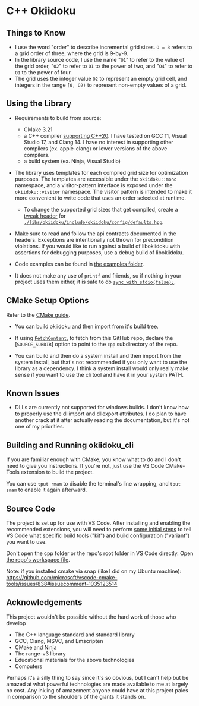 
# C++ Okiidoku

## Things to Know

- I use the word "order" to describe incremental grid sizes. `O = 3` refers to a grid order of three, where the grid is 9-by-9.
- In the library source code, I use the name "`O1`" to refer to the value of the grid order, "`O2`" to refer to `O1` to the power of two, and "`O4`" to refer to `O1` to the power of four.
- The grid uses the integer value `O2` to represent an empty grid cell, and integers in the range `[0, O2)` to represent non-empty values of a grid.

## Using the Library

- Requirements to build from source:
  - CMake 3.21
  - a C++ compiler [supporting C++20](https://en.cppreference.com/w/cpp/compiler_support). I have tested on GCC 11, Visual Studio 17, and Clang 14. I have no interest in supporting other compilers (ex. apple-clang) or lower versions of the above compilers.
  - a build system (ex. Ninja, Visual Studio)

- The library uses templates for each compiled grid size for optimization purposes. The templates are accessible under the `okiidoku::mono` namespace, and a visitor-pattern interface is exposed under the `okiidoku::visitor` namespace. The visitor pattern is intended to make it more convenient to write code that uses an order selected at runtime.
  - To change the supported grid sizes that get compiled, create a [tweak header](https://vector-of-bool.github.io/2020/10/04/lib-configuration.html#providing-a-tweak-header) for [`./libs/okiidoku/include/okiidoku/config/defaults.hpp`](./libs/okiidoku/include/okiidoku/config/defaults.hpp).

- Make sure to read and follow the api contracts documented in the headers. Exceptions are intentionally not thrown for precondition violations. If you would like to run against a build of libokiidoku with assertions for debugging purposes, use a debug build of libokiidoku.

- Code examples can be found in [the examples folder](./libs/okiidoku/examples/).

- It does not make any use of `printf` and friends, so if nothing in your project uses them either, it is safe to do [`sync_with_stdio(false);`](https://en.cppreference.com/w/cpp/io/ios_base/sync_with_stdio).

## CMake Setup Options

Refer to the [CMake guide](https://cmake.org/cmake/help/latest/guide/importing-exporting/index.html).

- You can build okiidoku and then import from it's build tree.

- If using [`FetchContent`](https://cmake.org/cmake/help/latest/module/FetchContent.html), to fetch from this GitHub repo, declare the [`SOURCE_SUBDIR`] option to point to the `cpp` subdirectory of the repo.

- You can build and then do a system install and then import from the system install, but that's not recommended if you only want to use the library as a dependency. I think a system install would only really make sense if you want to use the cli tool and have it in your system PATH.

## Known Issues

- DLLs are currently not supported for windows builds. I don't know how to properly use the dllimport and dllexport attributes. I do plan to have another crack at it after actually reading the documentation, but it's not one of my priorities.

## Building and Running okiidoku\_cli

If you are familiar enough with CMake, you know what to do and I don't need to give you instructions. If you're not, just use the VS Code CMake-Tools extension to build the project.

You can use `tput rmam` to disable the terminal's line wrapping, and `tput smam` to enable it again afterward.

## Source Code

The project is set up for use with VS Code. After installing and enabling the recommended extensions, you will need to perform [some initial steps](https://code.visualstudio.com/docs/cpp/cmake-linux#_select-a-kit) to tell VS Code what specific build tools ("kit") and build configuration ("variant") you want to use.

Don't open the cpp folder or the repo's root folder in VS Code directly. Open [the repo's workspace file](../okiidoku.code-workspace).

Note: if you installed cmake via snap (like I did on my Ubuntu machine): https://github.com/microsoft/vscode-cmake-tools/issues/838#issuecomment-1035123514

## Acknowledgements

This project wouldn't be possible without the hard work of those who develop

- The C++ language standard and standard library
- GCC, Clang, MSVC, and Emscripten
- CMake and Ninja
- The range-v3 library
- Educational materials for the above technologies
- Computers

Perhaps it's a silly thing to say since it's so obvious, but I can't help but be amazed at what powerful technologies are made available to me at largely no cost. Any inkling of amazement anyone could have at this project pales in comparison to the shoulders of the giants it stands on.